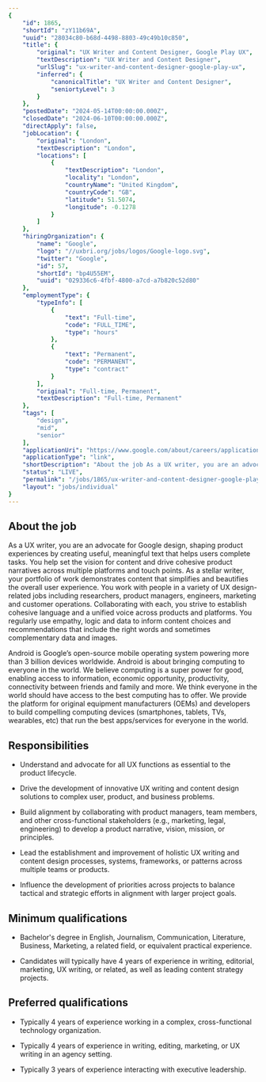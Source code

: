 ```yaml
---
{
	"id": 1865,
	"shortId": "zY11b69A",
	"uuid": "28034c80-b68d-4498-8803-49c49b10c850",
	"title": {
		"original": "UX Writer and Content Designer, Google Play UX",
		"textDescription": "UX Writer and Content Designer",
		"urlSlug": "ux-writer-and-content-designer-google-play-ux",
		"inferred": {
			"canonicalTitle": "UX Writer and Content Designer",
			"seniortyLevel": 3
		}
	},
	"postedDate": "2024-05-14T00:00:00.000Z",
	"closedDate": "2024-06-10T00:00:00.000Z",
	"directApply": false,
	"jobLocation": {
		"original": "London",
		"textDescription": "London",
		"locations": [
			{
				"textDescription": "London",
				"locality": "London",
				"countryName": "United Kingdom",
				"countryCode": "GB",
				"latitude": 51.5074,
				"longitude": -0.1278
			}
		]
	},
	"hiringOrganization": {
		"name": "Google",
		"logo": "//uxbri.org/jobs/logos/Google-logo.svg",
		"twitter": "Google",
		"id": 57,
		"shortId": "bp4U55EM",
		"uuid": "029336c6-4fbf-4800-a7cd-a7b820c52d80"
	},
	"employmentType": {
		"typeInfo": [
			{
				"text": "Full-time",
				"code": "FULL_TIME",
				"type": "hours"
			},
			{
				"text": "Permanent",
				"code": "PERMANENT",
				"type": "contract"
			}
		],
		"original": "Full-time, Permanent",
		"textDescription": "Full-time, Permanent"
	},
	"tags": [
		"design",
		"mid",
		"senior"
	],
	"applicationUri": "https://www.google.com/about/careers/applications/apply/3c6f8cb6-3592-47a9-951a-bc902be4cfeb/form",
	"applicationType": "link",
	"shortDescription": "About the job As a UX writer, you are an advocate for Google design, shaping product experiences by creating useful, meaningful text that helps users complete tasks. You help set the vision for",
	"status": "LIVE",
	"permalink": "/jobs/1865/ux-writer-and-content-designer-google-play-ux",
	"layout": "jobs/individual"
}
---
```

<h2>About the job</h2><p>As a UX writer, you are an advocate for Google design, shaping product experiences by creating useful, meaningful text that helps users complete tasks. You help set the vision for content and drive cohesive product narratives across multiple platforms and touch points. As a stellar writer, your portfolio of work demonstrates content that simplifies and beautifies the overall user experience. You work with people in a variety of UX design-related jobs including researchers, product managers, engineers, marketing and customer operations. Collaborating with each, you strive to establish cohesive language and a unified voice across products and platforms. You regularly use empathy, logic and data to inform content choices and recommendations that include the right words and sometimes complementary data and images.</p><p>Android is Google’s open-source mobile operating system powering more than 3 billion devices worldwide. Android is about bringing computing to everyone in the world. We believe computing is a super power for good, enabling access to information, economic opportunity, productivity, connectivity between friends and family and more. We think everyone in the world should have access to the best computing has to offer. We provide the platform for original equipment manufacturers (OEMs) and developers to build compelling computing devices (smartphones, tablets, TVs, wearables, etc) that run the best apps/services for everyone in the world.</p><h2>Responsibilities</h2><ul><li><p>Understand and advocate for all UX functions as essential to the product lifecycle.</p></li><li><p>Drive the development of innovative UX writing and content design solutions to complex user, product, and business problems.</p></li><li><p>Build alignment by collaborating with product managers, team members, and other cross-functional stakeholders (e.g., marketing, legal, engineering) to develop a product narrative, vision, mission, or principles.</p></li><li><p>Lead the establishment and improvement of holistic UX writing and content design processes, systems, frameworks, or patterns across multiple teams or products.</p></li><li><p>Influence the development of priorities across projects to balance tactical and strategic efforts in alignment with larger project goals.</p></li></ul><h2>Minimum qualifications</h2><ul><li><p>Bachelor's degree in English, Journalism, Communication, Literature, Business, Marketing, a related field, or equivalent practical experience.</p></li><li><p>Candidates will typically have 4 years of experience in writing, editorial, marketing, UX writing, or related, as well as leading content strategy projects.</p></li></ul><h2>Preferred qualifications</h2><ul><li><p>Typically 4 years of experience working in a complex, cross-functional technology organization.</p></li><li><p>Typically 4 years of experience in writing, editing, marketing, or UX writing in an agency setting.</p></li><li><p>Typically 3 years of experience interacting with executive leadership.</p></li></ul>
